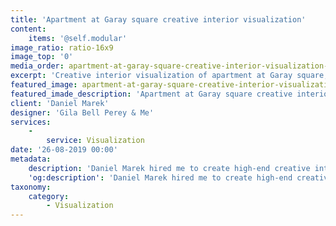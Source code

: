 ```yaml
---
title: 'Apartment at Garay square creative interior visualization'
content:
    items: '@self.modular'
image_ratio: ratio-16x9
image_top: '0'
media_order: apartment-at-garay-square-creative-interior-visualization-6.jpg
excerpt: 'Creative interior visualization of apartment at Garay square, in the seventh district of Budapest.'
featured_image: apartment-at-garay-square-creative-interior-visualization-6.jpg
featured_imade_description: 'Apartment at Garay square creative interior visualization'
client: 'Daniel Marek'
designer: 'Gila Bell Perey & Me'
services:
    -
        service: Visualization
date: '26-08-2019 00:00'
metadata:
    description: 'Daniel Marek hired me to create high-end creative interior visualizations for his apartment for sale, to accelerate selling process with virtual staging – a digital, cost-effective alternative to home staging. With the help of Gila Bell Perey, we focused on making a design, that may resonate with young intellectual couples.'
    'og:description': 'Daniel Marek hired me to create high-end creative interior visualizations for his apartment for sale, to accelerate selling process with virtual staging – a digital, cost-effective alternative to home staging. With the help of Gila Bell Perey, we focused on making a design, that may resonate with young intellectual couples.'
taxonomy:
    category:
        - Visualization
---
```


